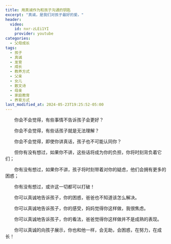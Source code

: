 ```yaml
---
title: 用真诚作为和孩子沟通的钥匙
excerpt: "真诚，是我们对孩子最好的爱。"
header:
  video:
    id: nxr-zLEi1YI
    provider: youtube
categories:
  - 父母成长
tags: 
  - 孩子
  - 真诚
  - 发育
  - 成长
  - 教养方式
  - 父亲
  - 女儿
  - 散文诗
  - 母亲
  - 家庭教育
  - 养育方式
last_modified_at: 2024-05-23T19:25:52-05:00
---
```


&emsp;&emsp;你会不会觉得，有些事情不告诉孩子会更好？

&emsp;&emsp;你会不会觉得，有些话孩子就是无法理解？

&emsp;&emsp;你会不会觉得，即使你讲真话，孩子也不可能认同你？

&emsp;&emsp;但你有没有想过，如果你不讲，这些话将成为你的负担，你将时刻背负着它们；

&emsp;&emsp;你有没有想过，如果你不讲，孩子将时刻带着对你的疑虑，他们会拥有更多的困惑；

&emsp;&emsp;你有没有想过，或许这一切都可以打破！

&emsp;&emsp;你可以真诚地告诉孩子，你的困惑，爸爸也不知道该怎么解决。

&emsp;&emsp;你可以真诚地告诉孩子，你的感受，妈妈觉得你这样做，我很焦虑。

&emsp;&emsp;你可以真诚地告诉孩子，你的看法，爸爸觉得你这样做并不是成熟的表现。

&emsp;&emsp;你可以真诚的向孩子展示，你也和他一样，会无助，会困惑，在努力，在成长！

